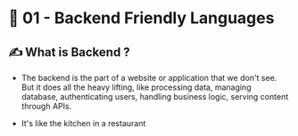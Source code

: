 # 🚀 01 - Backend Friendly Languages

## ✍️ What is Backend ?

- The backend is the part of a website or application that we don't see. But it does all the heavy lifting, like processing data, managing database,  authenticating users, handling business logic, serving content through APIs. 

- It's like the kitchen in a restaurant





